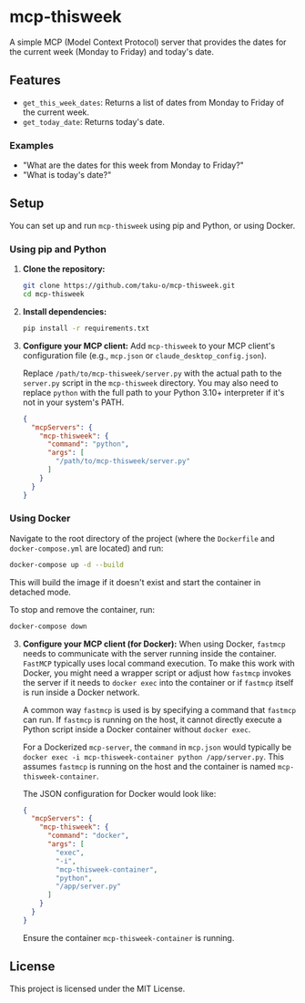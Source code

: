 # mcp-thisweek

A simple MCP (Model Context Protocol) server that provides the dates for the current week (Monday to Friday) and today's date.

## Features

-   `get_this_week_dates`: Returns a list of dates from Monday to Friday of the current week.
-   `get_today_date`: Returns today's date.

### Examples

-   "What are the dates for this week from Monday to Friday?"
-   "What is today's date?"

## Setup

You can set up and run `mcp-thisweek` using pip and Python, or using Docker.

### Using pip and Python

1.  **Clone the repository:**
    ```bash
    git clone https://github.com/taku-o/mcp-thisweek.git
    cd mcp-thisweek
    ```

2.  **Install dependencies:**
    ```bash
    pip install -r requirements.txt
    ```

3.  **Configure your MCP client:**
    Add `mcp-thisweek` to your MCP client's configuration file (e.g., `mcp.json` or `claude_desktop_config.json`).

    Replace `/path/to/mcp-thisweek/server.py` with the actual path to the `server.py` script in the `mcp-thisweek` directory. You may also need to replace `python` with the full path to your Python 3.10+ interpreter if it's not in your system's PATH.

    ```json
    {
      "mcpServers": {
        "mcp-thisweek": {
          "command": "python",
          "args": [
            "/path/to/mcp-thisweek/server.py"
          ]
        }
      }
    }
    ```

### Using Docker

Navigate to the root directory of the project (where the `Dockerfile` and `docker-compose.yml` are located) and run:
```bash
docker-compose up -d --build
```
This will build the image if it doesn't exist and start the container in detached mode.

To stop and remove the container, run:
```bash
docker-compose down
```

3.  **Configure your MCP client (for Docker):**
    When using Docker, `fastmcp` needs to communicate with the server running inside the container. `FastMCP` typically uses local command execution. To make this work with Docker, you might need a wrapper script or adjust how `fastmcp` invokes the server if it needs to `docker exec` into the container or if `fastmcp` itself is run inside a Docker network.

    A common way `fastmcp` is used is by specifying a command that `fastmcp` can run. If `fastmcp` is running on the host, it cannot directly execute a Python script inside a Docker container without `docker exec`.

    For a Dockerized `mcp-server`, the `command` in `mcp.json` would typically be `docker exec -i mcp-thisweek-container python /app/server.py`. This assumes `fastmcp` is running on the host and the container is named `mcp-thisweek-container`.

    The JSON configuration for Docker would look like:
    ```json
    {
      "mcpServers": {
        "mcp-thisweek": {
          "command": "docker",
          "args": [
            "exec",
            "-i",
            "mcp-thisweek-container",
            "python",
            "/app/server.py"
          ]
        }
      }
    }
    ```
    Ensure the container `mcp-thisweek-container` is running.

## License

This project is licensed under the MIT License.
